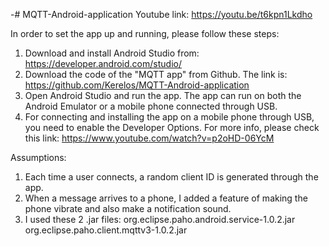 -# MQTT-Android-application
Youtube link: 
https://youtu.be/t6kpn1Lkdho

In order to set the app up and running, please follow these steps:
1) Download and install Android Studio from: https://developer.android.com/studio/
2) Download the code of the "MQTT app" from Github. 
The link is: https://github.com/Kerelos/MQTT-Android-application
3) Open Android Studio and run the app. The app can run on both the Android Emulator or a mobile phone connected through USB.
4) For connecting and installing the app on a mobile phone through USB, you need to enable the Developer Options. For more info, please check this link: https://www.youtube.com/watch?v=p2oHD-06YcM

Assumptions:
1) Each time a user connects, a random client ID is generated through the app.
2) When a message arrives to a phone, I added a feature of making the phone vibrate and also make a notification sound.
3) I used these 2 .jar files:
org.eclipse.paho.android.service-1.0.2.jar
org.eclipse.paho.client.mqttv3-1.0.2.jar
